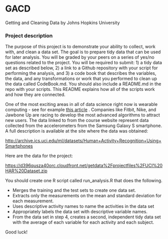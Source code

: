 # GACD
Getting and Cleaning Data by Johns Hopkins University

### Project description

The purpose of this project is to demonstrate your ability to collect, work with, and clean a data set. The goal is to prepare tidy data that can be used for later analysis. You will be graded by your peers on a series of yes/no questions related to the project. You will be required to submit: 1) a tidy data set as described below, 2) a link to a Github repository with your script for performing the analysis, and 3) a code book that describes the variables, the data, and any transformations or work that you performed to clean up the data called CodeBook.md. You should also include a README.md in the repo with your scripts. This README explains how all of the scripts work and how they are connected.

One of the most exciting areas in all of data science right now is wearable computing - see for example [this article](http://www.insideactivitytracking.com/data-science-activity-tracking-and-the-battle-for-the-worlds-top-sports-brand/) . Companies like Fitbit, Nike, and Jawbone Up are racing to develop the most advanced algorithms to attract new users. The data linked to from the course website represent data collected from the accelerometers from the Samsung Galaxy S smartphone. A full description is available at the site where the data was obtained:

http://archive.ics.uci.edu/ml/datasets/Human+Activity+Recognition+Using+Smartphones

Here are the data for the project:

https://d396qusza40orc.cloudfront.net/getdata%2Fprojectfiles%2FUCI%20HAR%20Dataset.zip

You should create one R script called run_analysis.R that does the following.

* Merges the training and the test sets to create one data set.
* Extracts only the measurements on the mean and standard deviation for each measurement.
* Uses descriptive activity names to name the activities in the data set
* Appropriately labels the data set with descriptive variable names.
* From the data set in step 4, creates a second, independent tidy data set with the average of each variable for each activity and each subject.

Good luck!
